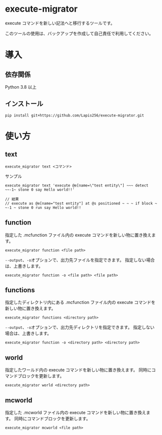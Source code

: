 # execute-migrator
execute コマンドを新しい記法へと移行するツールです。

このツールの使用は、バックアップを作成して自己責任で利用してください。

# 導入
## 依存関係
Python 3.8 以上

## インストール
```
pip install git+https://github.com/Lapis256/execute-migrator.git
```

# 使い方
## text
```
execute_migrator text <コマンド>
```
サンプル
```
execute_migrator text 'execute @e[name=\"test entity\"] ~~~ detect ~~-1~ stone 0 say Hello world!!'

// 結果
// execute as @e[name="test entity"] at @s positioned ~ ~ ~ if block ~ ~-1 ~ stone 0 run say Hello world!!
```

## function
指定した .mcfunction ファイル内の execute コマンドを新しい物に置き換えます。
```
execute_migrator function <file path>
```
`--output`、`-o`オプションで、出力先ファイルを指定できます。
指定しない場合は、上書きします。
```
execute_migrator function -o <file path> <file path>
```

## functions
指定したディレクトリ内にある .mcfunction ファイル内の execute コマンドを新しい物に置き換えます。
```
execute_migrator functions <directory path>
```
`--output`、`-o`オプションで、出力先ディレクトリを指定できます。
指定しない場合は、上書きします。
```
execute_migrator function -o <directory path> <directory path>
```

## world
指定したワールド内の execute コマンドを新しい物に置き換えます。
同時にコマンドブロックを更新します。
```
execute_migrator world <directory path>
```

## mcworld
指定した .mcworld ファイル内の execute コマンドを新しい物に置き換えます。
同時にコマンドブロックを更新します。
```
execute_migrator mcworld <file path>
```